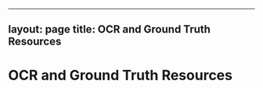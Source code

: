  ---
 layout: page
 title: OCR and Ground Truth Resources
 ---

 # OCR and Ground Truth Resources

<!-- {% for item in list %}
[ Loop through the entries in _data/ocr-gt.yml and display them in a nice way ]
{% endfor %} -->